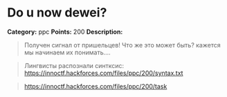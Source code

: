 # Do u now dewei?


**Category:** ppc
**Points:** 200
**Description:**

> Получен сигнал от пришельцев! Что же это может быть? кажется мы начинаем их понимать....

> Лингвисты распознали синтксис: https://innoctf.hackforces.com/files/ppc/200/syntax.txt

> https://innoctf.hackforces.com/files/ppc/200/task

